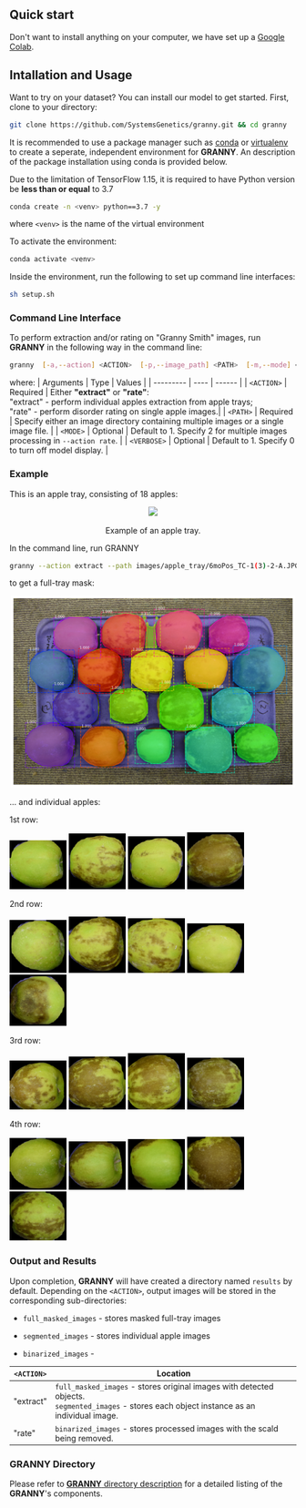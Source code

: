## Quick start 
Don't want to install anything on your computer, we have set up a [Google Colab](https://colab.research.google.com/drive/10aJ_kQMXNRb9srB-YD0OPJpE8GOvgQlU?usp=share_link). 

## Intallation and Usage
Want to try on your dataset? You can install our model to get started. First, clone to your directory: 

```bash 
git clone https://github.com/SystemsGenetics/granny.git && cd granny
```

It is recommended to use a package manager such as [conda](https://www.anaconda.com/) or [virtualenv](https://pypi.org/project/virtualenv/) to create a seperate, independent environment for **GRANNY**. An description of the package installation using conda is provided below. 

Due to the limitation of TensorFlow 1.15, it is required to have Python version be **less than or equal** to 3.7
```bash
conda create -n <venv> python==3.7 -y
```
where `<venv>` is the name of the virtual environment

To activate the environment:
```bash
conda activate <venv>
```

Inside the environment, run the following to set up command line interfaces:
```bash
sh setup.sh
```

### Command Line Interface
To perform extraction and/or rating on "Granny Smith" images, run **GRANNY** in the following way in the command line: 

```bash
granny  [-a,--action] <ACTION>  [-p,--image_path] <PATH>  [-m,--mode] <MODE>  [-v,--verbose] <VERBOSE>
```

where: 
| Arguments  | Type | Values |
| ---------  | ---- | ------ |
| `<ACTION>` | Required | Either **"extract"** or **"rate"**: <br />"extract" - perform individual apples extraction from apple trays; <br /> "rate" - perform disorder rating on single apple images.|
| `<PATH>`   | Required | Specify either an image directory containing multiple images or a single image file. |
| `<MODE>`   | Optional | Default to 1. Specify 2 for multiple images processing in `--action rate`. |
| `<VERBOSE>` | Optional | Default to 1. Specify 0 to turn off model display. |

### Example 
This is an apple tray, consisting of 18 apples: 

<div align="center">
  <img src="images/apple_tray/6moPos_TC-1(3)-2-A.JPG" width="500px" />
  <p>Example of an apple tray.</p>
</div>


In the command line, run GRANNY 
```bash 
granny --action extract --path images/apple_tray/6moPos_TC-1(3)-2-A.JPG
```
to get a full-tray mask: 

<div align="center">
  <img src="images/full_masked_images/6moPos_TC-1(3)-2-A.png" width="500px" />
  <p> </p>
</div>


... and individual apples:

1st row: 
<p float="left">
    <img src="images/segmented_images/6moPos_TC-1(3)-2-A_4.png" width="100" />
    <img src="images/segmented_images/6moPos_TC-1(3)-2-A_3.png" width="100" />
    <img src="images/segmented_images/6moPos_TC-1(3)-2-A_2.png" width="100" /> 
    <img src="images/segmented_images/6moPos_TC-1(3)-2-A_1.png" width="100" />
</p>

2nd row: 
<p float="left">
    <img src="images/segmented_images/6moPos_TC-1(3)-2-A_9.png" width="100" />
    <img src="images/segmented_images/6moPos_TC-1(3)-2-A_8.png" width="100" />
    <img src="images/segmented_images/6moPos_TC-1(3)-2-A_7.png" width="100" /> 
    <img src="images/segmented_images/6moPos_TC-1(3)-2-A_6.png" width="100" />
    <img src="images/segmented_images/6moPos_TC-1(3)-2-A_5.png" width="100" />
</p>

3rd row:
<p float="left">
    <img src="images/segmented_images/6moPos_TC-1(3)-2-A_13.png" width="100" />
    <img src="images/segmented_images/6moPos_TC-1(3)-2-A_12.png" width="100" />
    <img src="images/segmented_images/6moPos_TC-1(3)-2-A_11.png" width="100" /> 
    <img src="images/segmented_images/6moPos_TC-1(3)-2-A_10.png" width="100" />
</p>


4th row: 
<p float="left">
    <img src="images/segmented_images/6moPos_TC-1(3)-2-A_18.png" width="100" />
    <img src="images/segmented_images/6moPos_TC-1(3)-2-A_17.png" width="100" />
    <img src="images/segmented_images/6moPos_TC-1(3)-2-A_16.png" width="100" /> 
    <img src="images/segmented_images/6moPos_TC-1(3)-2-A_15.png" width="100" />
    <img src="images/segmented_images/6moPos_TC-1(3)-2-A_14.png" width="100" />
</p>

### Output and Results
Upon completion, **GRANNY** will have created a directory named `results` by default. Depending on the `<ACTION>`, output images will be stored in the corresponding sub-directories:


- `full_masked_images` - stores masked full-tray images 

- `segmented_images` - stores individual apple images

- `binarized_images` - 

| `<ACTION>` | Location | 
| ---------- | -------- | 
| "extract"  |  `full_masked_images` - stores original images with detected objects. <br /> `segmented_images` - stores each object instance as an individual image. | 
| "rate"     |  `binarized_images` - stores processed images with the scald being removed.|  


### **GRANNY** Directory
Please refer to [**GRANNY** directory description](https://github.com/SystemsGenetics/granny/blob/master/GRANNY/README.md) for a detailed listing of the **GRANNY**'s components.  
